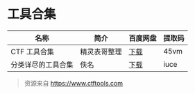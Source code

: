 # 工具合集

| 名称        | 简介     | 百度网盘                                  | 提取码  |
| --------- | ------ | ------------------------------------- | ---- |
| CTF 工具合集  | 精灵表哥整理 | [下载](https://pan.baidu.com/s/19p5GPCHabbZXVnw3YV8zsQ) | 45vm |
| 分类详尽的工具合集 | 佚名     | [下载](https://pan.baidu.com/s/1Qu4c29XxWc_akuKD66OQeg) | iuce |

> 资源来自 https://www.ctftools.com

